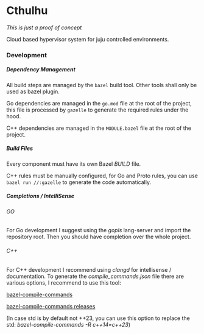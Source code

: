 # Cthulhu

*This is just a proof of concept*

Cloud based hypervisor system for juju controlled environments.

### Development


##### Dependency Management

All build steps are managed by the `bazel` build tool. Other tools shall only be used as bazel plugin.

Go dependencies are managed in the `go.mod` file at the root of the project, this file is processed by `gazelle` to generate the required rules under the hood.

C++ dependencies are managed in the `MODULE.bazel` file at the root of the project.

##### Build Files

Every component must have its own Bazel *BUILD* file.

C++ rules must be manually configured, for Go and Proto rules, you can use `bazel run //:gazelle` to generate the code automatically.

##### Completions / IntelliSense

###### GO

For Go development I suggest using the *gopls* lang-server and import the repository root. Then you should have completion over the whole project.

###### C++

For C++ development I recommend using *clangd* for intellisense / documentation.
To generate the *compile_commands.json* file there are various options, I recommend to use this tool:

[bazel-compile-commands](https://github.com/kiron1/bazel-compile-commands)

[bazel-compile-commands releases](https://github.com/kiron1/bazel-compile-commands/releases)

(In case std is by default not ++23, you can use this option to replace the std: *bazel-compile-commands -R c++14=c++23*)
